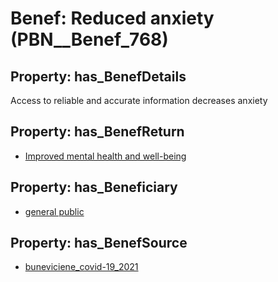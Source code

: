 # Benef: __Reduced anxiety__ (PBN__Benef_768)

## Property: has_BenefDetails

Access to reliable and accurate information decreases anxiety

## Property: has_BenefReturn

* [Improved mental health and well-being](../BenefReturn/PBN__BenefReturn_102)

## Property: has_Beneficiary

* [general public](../Stakeholder/PBN__Stakeholder_29)

## Property: has_BenefSource

* [buneviciene_covid-19_2021](../Article/PBN__Article_153)

